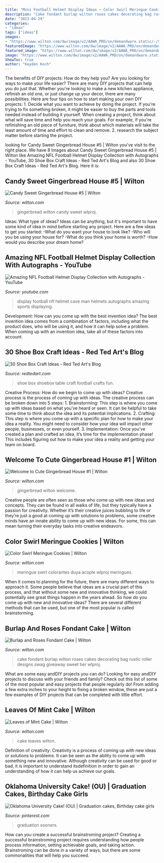 ```yaml
---
title: "Mini Football Helmet Display Ideas ~ Color Swirl Meringue Cookies"
description: "Cake fondant burlap wilton roses cakes decorating bag rustic roller designs swag giveaway sweet tier wlproj"
date: "2023-04-29"
categories:
- "ideas"
tags: ["ideas"]
images:
- "https://www.wilton.com/dw/image/v2/AAWA_PRD/on/demandware.static/-/Sites-wilton-project-master/default/dw274b1d1a/images/project/WLPROJ-9134/WiltonLeafHero.jpg?sw=1000&amp;sh=1000&amp;sm=fit"
featuredImage: "https://www.wilton.com/dw/image/v2/AAWA_PRD/on/demandware.static/-/Sites-wilton-project-master/default/dw0ccc6132/images/project/WLPROJ-8578/CSMeHa30650%207.jpg?sw=1000&amp;sh=1000&amp;sm=fit"
featured_image: "https://www.wilton.com/dw/image/v2/AAWA_PRD/on/demandware.static/-/Sites-wilton-project-master/default/dw8bff29f5/images/project/WLPROJ-8088/Burlap-and-Roses-Fondant-Cake.jpg?sw=1000&amp;sh=1000&amp;sm=fit"
image: "https://www.wilton.com/dw/image/v2/AAWA_PRD/on/demandware.static/-/Sites-wilton-project-master/default/dw274b1d1a/images/project/WLPROJ-9134/WiltonLeafHero.jpg?sw=1000&amp;sh=1000&amp;sm=fit"
ShowToc: true
author: "Kayden Koch"
---
```



The benefits of DIY projects: How do they help you?
Are you looking for ways to make your life easier? There are many DIY projects that can help you do just that. Whether you're looking to make a new kitchen appliance, refinish an old one, or just change up your decor, there are many possibilities. Here are four tips on how to start making your own DIY projects: 1. Decide what you want to achieve by doing the project. If you're trying to fix something broken, it might be easier to buy the parts and tools needed instead of building it yourself. When creating a project, think about what will save time and help you reach your goals. For example, if you're refinishing an old piece of furniture, think about which materials will take the least amount of time and effort to clean and remove. 2. research the subject matter before starting the project.

	

		
looking for Candy Sweet Gingerbread House #5 | Wilton you've visit to the right place. We have 8 Images about Candy Sweet Gingerbread House #5 | Wilton like Amazing NFL Football Helmet Display Collection with Autographs - YouTube, 30 Shoe Box Craft Ideas - Red Ted Art&#039;s Blog and also 30 Shoe Box Craft Ideas - Red Ted Art&#039;s Blog. Here it is:
		
    
## Candy Sweet Gingerbread House #5 | Wilton

<img loading=lazy src="https://www.wilton.com/dw/image/v2/AAWA_PRD/on/demandware.static/-/Sites-wilton-project-master/default/dw40465e88/images/project/WLPROJ-9050/2104-5524_JoUACoFe_1701095.jpg?sw=1000&amp;sh=1000&amp;sm=fit" onerror="this.onerror=null;this.src='https://tse3.mm.bing.net/th?id=OIP.cR4hAwBAizoaVO9YbpZxewHaHa&amp;pid=15.1';" alt="Candy Sweet Gingerbread House #5 | Wilton">

_Source: wilton.com_

>gingerbread wilton candy sweet wlproj. 

	

Ideas: What type of ideas?
Ideas can be anything, but it's important to have some kind of idea in mind before starting any project. Here are a few ideas to get you started: 
-What do you want your house to look like? 
-Who will you be using your house for? 
-What do you think your home is worth? 
-How would you describe your dream home?

    
## Amazing NFL Football Helmet Display Collection With Autographs - YouTube

<img loading=lazy src="https://i.ytimg.com/vi/Iy84Gh1NthE/hqdefault.jpg" onerror="this.onerror=null;this.src='https://tse2.mm.bing.net/th?id=OIP.iGrGgEjDQ8xn48dts_O9rgHaFj&amp;pid=15.1';" alt="Amazing NFL Football Helmet Display Collection with Autographs - YouTube">

_Source: youtube.com_

>display football nfl helmet cave man helmets autographs amazing sports displaying. 

	

Development: How can you come up with the best invention idea?
The best invention idea comes from a combination of factors, including what the product does, who will be using it, and how it can help solve a problem. When coming up with an invention idea, take all of these factors into account.

    
## 30 Shoe Box Craft Ideas - Red Ted Art&#039;s Blog

<img loading=lazy src="http://www.redtedart.com/wp-content/uploads/2015/05/shoebox-table-football.png" onerror="this.onerror=null;this.src='https://tse4.mm.bing.net/th?id=OIP.9aVW4mGzlV5a2gVCx3rxIQHaKX&amp;pid=15.1';" alt="30 Shoe Box Craft Ideas - Red Ted Art&#039;s Blog">

_Source: redtedart.com_

>shoe box shoebox table craft football crafts fun. 

	

Creative Process: How do we begin to come up with ideas?
Creative process is the process of coming up with ideas. The creative process can be broken down into 5 steps: 1. Brainstorming: This step is where you come up with ideas based on what you’ve heard or seen. It can be helpful to take some time to think about the idea and its potential implications. 2. Crafting: This step is where you come up with a specific plan for how to make your idea a reality. You might need to consider how your idea will impact other people, businesses, or even yourself. 3. Implementation: Once you’ve created a plan and crafted an idea, it’s time for the implementation phase! This includes figuring out how to make your idea a reality and getting your team on board. 
    
## Welcome To Cute Gingerbread House #1 | Wilton

<img loading=lazy src="https://www.wilton.com/dw/image/v2/AAWA_PRD/on/demandware.static/-/Sites-wilton-project-master/default/dw06a1f243/images/project/WLPROJ-8717/GiHo14906-8.jpg?sw=1000&amp;sh=1000&amp;sm=fit" onerror="this.onerror=null;this.src='https://tse2.mm.bing.net/th?id=OIP.89Sy967rjmEU2SbmoEMMBgHaHa&amp;pid=15.1';" alt="Welcome to Cute Gingerbread House #1 | Wilton">

_Source: wilton.com_

>gingerbread wilton welcome. 

	

Creative people are often seen as those who come up with new ideas and concepts. They can be found in all walks of life, but they typically have a passion for creativity. Whether it’s their creative juices bubbling to life or they’re just a good at coming up with solutions to problems, some creative minds have an innate ability to come up with new ideas. For some, this can mean turning their everyday tasks into creative endeavors.

    
## Color Swirl Meringue Cookies | Wilton

<img loading=lazy src="https://www.wilton.com/dw/image/v2/AAWA_PRD/on/demandware.static/-/Sites-wilton-project-master/default/dw0ccc6132/images/project/WLPROJ-8578/CSMeHa30650%207.jpg?sw=1000&amp;sh=1000&amp;sm=fit" onerror="this.onerror=null;this.src='https://tse1.mm.bing.net/th?id=OIP.I5kKXXfYF4-tj5XofoxqFgHaHa&amp;pid=15.1';" alt="Color Swirl Meringue Cookies | Wilton">

_Source: wilton.com_

>meringue swirl colorantes duya acople wlproj meringues. 

	

When it comes to planning for the future, there are many different ways to approach it. Some people believe that ideas are a crucial part of this process, and that without some new and innovative thinking, we could potentially see great things happen in the years ahead. So how do you come up with new and innovative ideas? There are several different methods that can be used, but one of the most popular is called brainstorming.

    
## Burlap And Roses Fondant Cake | Wilton

<img loading=lazy src="https://www.wilton.com/dw/image/v2/AAWA_PRD/on/demandware.static/-/Sites-wilton-project-master/default/dw8bff29f5/images/project/WLPROJ-8088/Burlap-and-Roses-Fondant-Cake.jpg?sw=1000&amp;sh=1000&amp;sm=fit" onerror="this.onerror=null;this.src='https://tse4.mm.bing.net/th?id=OIP.zQ7SpdRGec9ggMi0C04K3AHaHa&amp;pid=15.1';" alt="Burlap and Roses Fondant Cake | Wilton">

_Source: wilton.com_

>cake fondant burlap wilton roses cakes decorating bag rustic roller designs swag giveaway sweet tier wlproj. 

	

What are some easy andDIY projects you can do?
Looking for easy andDIY projects to discuss with your friends and family? Check out this list of some of the most popular and easy projects that people regularly do! From adding a few extra inches to your height to fixing a broken window, these are just a few examples of DIY projects that can be completed with little effort.

    
## Leaves Of Mint Cake | Wilton

<img loading=lazy src="https://www.wilton.com/dw/image/v2/AAWA_PRD/on/demandware.static/-/Sites-wilton-project-master/default/dw274b1d1a/images/project/WLPROJ-9134/WiltonLeafHero.jpg?sw=1000&amp;sh=1000&amp;sm=fit" onerror="this.onerror=null;this.src='https://tse3.mm.bing.net/th?id=OIP.pElAuLH3fmzwX72k7rCNFQHaHa&amp;pid=15.1';" alt="Leaves of Mint Cake | Wilton">

_Source: wilton.com_

>cake leaves wilton. 

	

Definition of creativity:
Creativity is a process of coming up with new ideas or solutions to problems. It can be seen as the ability to come up with something new and innovative. Although creativity can be used for good or bad, it is important to understand itsdefinition in order to gain an understanding of how it can help us achieve our goals.

    
## Oklahoma University Cake! (OU) | Graduation Cakes, Birthday Cake Girls

<img loading=lazy src="https://i.pinimg.com/originals/a3/30/b0/a330b08c63a3aa3c0b57253aa8284203.jpg" onerror="this.onerror=null;this.src='https://tse2.mm.bing.net/th?id=OIP.74dPHYusGvy4DarKz9J8mgHaNK&amp;pid=15.1';" alt="Oklahoma University Cake! (OU) | Graduation cakes, Birthday cake girls">

_Source: pinterest.com_

>graduation sooners. 

	

How can you create a successful brainstroming project?
Creating a successful brainstroming project requires understanding how people process information, setting achievable goals, and taking action. Brainstroming can be done in a variety of ways, but there are some commonalities that will help you succeed.

